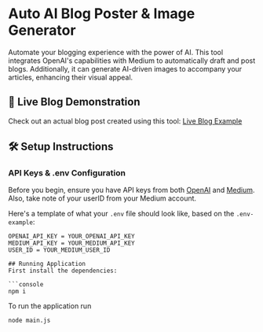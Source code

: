 # Auto AI Blog Poster & Image Generator

Automate your blogging experience with the power of AI. This tool integrates OpenAI's capabilities with Medium to automatically draft and post blogs. Additionally, it can generate AI-driven images to accompany your articles, enhancing their visual appeal.

## 🚀 Live Blog Demonstration
Check out an actual blog post created using this tool: [Live Blog Example](https://medium.com/@shagandbigfoot)

## 🛠 Setup Instructions

### API Keys & .env Configuration
Before you begin, ensure you have API keys from both [OpenAI](https://openai.com/) and [Medium](https://medium.com/). Also, take note of your userID from your Medium account.

Here's a template of what your `.env` file should look like, based on the `.env-example`:

```env
OPENAI_API_KEY = YOUR_OPENAI_API_KEY
MEDIUM_API_KEY = YOUR_MEDIUM_API_KEY
USER_ID = YOUR_MEDIUM_USER_ID

## Running Application
First install the dependencies:

```console
npm i
```

To run the application run
```console
node main.js
```





